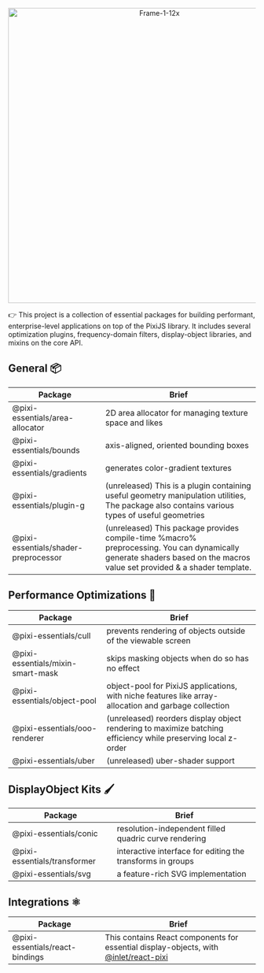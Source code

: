 <p align="center">
<img src="https://i.imgur.com/apQs3EL.png" alt="Frame-1-12x" width="600"></img>
</p>

:point_right: This project is a collection of essential packages for building performant, enterprise-level applications on top of the PixiJS library. It includes several optimization plugins, frequency-domain filters, display-object libraries, and mixins on the core API.

## General :package:

| Package            | Brief |
| -----------------------------------------------| ----------------------------------------------------------------------------------------------------------------------------------------------------|
| @pixi-essentials/area-allocator | 2D area allocator for managing texture space and likes |
| @pixi-essentials/bounds | axis-aligned, oriented bounding boxes |
| @pixi-essentials/gradients | generates color-gradient textures |
| @pixi-essentials/plugin-g | (unreleased) This is a plugin containing useful geometry manipulation utilities, The package also contains various types of useful geometries |
| @pixi-essentials/shader-preprocessor | (unreleased) This package provides compile-time %macro% preprocessing. You can dynamically generate shaders based on the macros value set provided & a shader template.|

## Performance Optimizations :racehorse:

| Package                   | Brief          |
| ------------------------- | -------------- |
| @pixi-essentials/cull | prevents rendering of objects outside of the viewable screen |
| @pixi-essentials/mixin-smart-mask| skips masking objects when do so has no effect    |
| @pixi-essentials/object-pool | object-pool for PixiJS applications, with niche features like array-allocation and garbage collection |
| @pixi-essentials/ooo-renderer | (unreleased) reorders display object rendering to maximize batching efficiency while preserving local z-order |
| @pixi-essentials/uber | (unreleased) uber-shader support |

## DisplayObject Kits :paintbrush:

| Package                   | Brief          |
| ------------------------- | -------------- |
| @pixi-essentials/conic | resolution-independent filled quadric curve rendering |
| @pixi-essentials/transformer | interactive interface for editing the transforms in groups |
| @pixi-essentials/svg   | a feature-rich SVG implementation |

## Integrations :atom_symbol:

| Package                   | Brief          |
| ------------------------- | -------------- |
| @pixi-essentials/react-bindings | This contains React components for essential display-objects, with [@inlet/react-pixi](https://github.com/inlet/react-pixi) |
